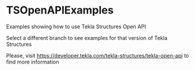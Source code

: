 # TSOpenAPIExamples
Examples showing how to use Tekla Structures Open API

Select a different branch to see examples for that version of Tekla Structures

Please, visit https://developer.tekla.com/tekla-structures/tekla-open-api to find more information
